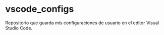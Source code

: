 # vscode_configs
Repositorio que guarda mis configuraciones de usuario en el editor Visual Studio Code.
